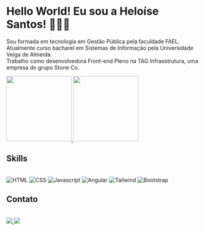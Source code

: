 # Hello World! Eu sou a Heloíse Santos! 👩🏻‍💻

<div>
  <p>
    Sou formada em tecnologia em Gestão Pública pela faculdade FAEL.<br/>
    Atualmente curso bacharel em Sistemas de Informação pela Universidade Veiga de Almeida.<br/>
    Trabalho como desenvolvedora Front-end Pleno na TAG Infraestrutura, uma empresa do grupo Stone Co.<br/>
  </p>
</div>

<div>
  <a href="https://github.com/HeloiseSantos">
    <img height="170em" src="https://github-readme-stats.vercel.app/api?username=HeloiseSantos&show_icons=true&theme=dracula&include_all_commits=true&count_private=true"/>
  </a>
  <a href="https://github.com/HeloiseSantos">
    <img height="170em" src="https://github-readme-stats.vercel.app/api/top-langs/?username=HeloiseSantos&layout=compact&langs_count=7&theme=dracula"/>
  </a>
</div>

## Skills

<div style="display: inline_block">
  <br>
  <img src="https://img.shields.io/badge/HTML5-E34F26?style=for-the-badge&logo=html5&logoColor=white" alt="HTML">
  <img src="https://img.shields.io/badge/CSS3-1572B6?style=for-the-badge&logo=css3&logoColor=white" alt="CSS">
  <img src="https://img.shields.io/badge/JavaScript-F7DF1E?style=for-the-badge&logo=javascript&logoColor=black" alt="Javascript">
  <img src="https://img.shields.io/badge/Angular-DD0031?style=for-the-badge&logo=angular&logoColor=white" alt="Angular">
  <img src="https://img.shields.io/badge/Tailwind_CSS-38B2AC?style=for-the-badge&logo=tailwind-css&logoColor=white" alt="Tailwind">
  <img src="https://img.shields.io/badge/Bootstrap-563D7C?style=for-the-badge&logo=bootstrap&logoColor=white" alt="Bootstrap">
</div>

## Contato

<div>
  <br>
  <a href="mailto:heloise.hssantos@gmail.com">
    <img src="https://img.shields.io/badge/Gmail-D14836?style=for-the-badge&logo=gmail&logoColor=white" target="_blank">
  </a>
  <a href="https://www.linkedin.com/in/heloíse-santos-03442b16b" target="_blank">
    <img src="https://img.shields.io/badge/-LinkedIn-%230077B5?style=for-the-badge&logo=linkedin&logoColor=white" target="_blank">
  </a>
</div>
